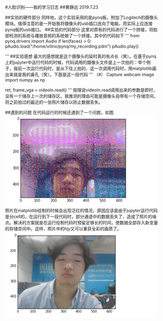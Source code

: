 #人脸识别——我的学习日志
##黄静远 2019.7.23

##实验的硬件部分
    同样地，这个实验采用的是pynq板，附加了Logitech的摄像头模块。值得注意的是一开始我将摄像头的usb插口连向了电脑，而实际上应连接pynq板的usb接口。
##实验的代码部分
    这里对原有的代码进行了一个拼接，将脸部检测的系统与播放音频的系统做了一个拼接。其中的代码如下
'''
from pynq.drivers import Audio
if len(faces) > 0:
    pAudio.load("/home/xilinx/pynq/my_recording.pdm")
    pAudio.play()

'''
##实验感想
    最大的感想就是这个摄像头的延时真的有点长（笑）。在基于pynq上的jupyter中运行代码的时候，代码调用的摄像头文件是上一次拍的：举个例子，我前一次运行代码时，是从下往上拍的、这一次调用代码时，用matplotlib画出来就是我的鼻孔（笑）。下面是这一段代码
'''
（#） Capture webcam image
import numpy as np

ret, frame_vga = videoIn.read()
'''
    按理说videoIn.read调用出来的参数是即时，没有一个储存上一次的储存区。我推测的理由可能是摄像头自带有一个存储空间，将之前拍过的最近的一张照片储存以防止数据丢失。

##遇到的问题
    在代码运行的时候还遇到了一个问题，如图
![泛红的自拍](./20190724230957.png)
    照片在matplotlib绘制的时候会出现泛红的情况，原因应该是由于jupyter运行代码是分cell的，在运行到下一段代码时，部分通道中的数据丢失了，造成了照片的噪点。解决的方案就是在运行绘制代码时预留足够长的时间，使数据全部存入新变量的存储空间中。这样，照片中的hjy又可以重获全彩的画质了。
![高清的自拍](./20190724231012.png)

